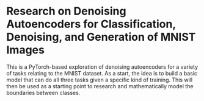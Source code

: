 # Research on Denoising Autoencoders for Classification, Denoising, and Generation of MNIST Images

This is a PyTorch-based exploration of denoising autoencoders for a variety of tasks relating to the MNIST dataset.
As a start, the idea is to build a basic model that can do all three tasks given a specific kind of training. This will then be used as a starting point to research and mathematically model the boundaries between classes.
